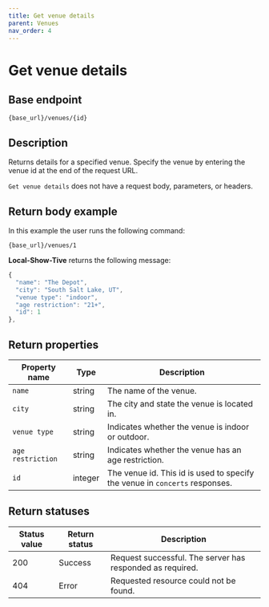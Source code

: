 ```yaml
---
title: Get venue details
parent: Venues
nav_order: 4
---
```


# Get venue details

## Base endpoint

```shell
{base_url}/venues/{id}
```

## Description

Returns details for a specified venue. Specify the venue by entering the venue id at the end of the request URL.

`Get venue details` does not have a request body, parameters, or headers.

## Return body example

In this example the user runs the following command:

```shell
{base_url}/venues/1
```

**Local-Show-Tive** returns the following message:

```js
{
  "name": "The Depot",
  "city": "South Salt Lake, UT",
  "venue type": "indoor",
  "age restriction": "21+",
  "id": 1
},
```

## Return properties

| Property name | Type | Description |
| ------------- | ----------- | ----------- |
| `name` | string | The name of the venue. |
| `city` | string | The city and state the venue is located in. |
| `venue type` | string | Indicates whether the venue is indoor or outdoor. |
| `age restriction` | string | Indicates whether the venue has an age restriction. |
| `id` | integer | The venue id. This id is used to specify the venue in `concerts` responses. |


## Return statuses

| Status value | Return status | Description |
| ------------- | ----------- | ----------- |
| 200 | Success | Request successful. The server has responded as required. |
| 404 | Error | Requested resource could not be found. |
